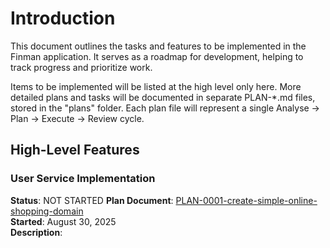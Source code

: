 # Introduction

This document outlines the tasks and features to be implemented in the Finman application.
It serves as a roadmap for development, helping to track progress and prioritize work.

Items to be implemented will be listed at the high level only here. More detailed plans and tasks will be documented in separate PLAN-*.md files, stored in the "plans" folder. Each plan file will represent a single Analyse -> Plan -> Execute -> Review cycle.

## High-Level Features

### User Service Implementation
**Status**: NOT STARTED
**Plan Document**: [PLAN-0001-create-simple-online-shopping-domain](plans/PLAN-0001-create-simple-online-shopping-domain.md)  
**Started**: August 30, 2025  
**Description**: 
